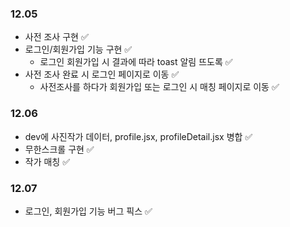 ### 12.05

- 사전 조사 구현 ✅
- 로그인/회원가입 기능 구현 ✅
  - 로그인 회원가입 시 결과에 따라 toast 알림 뜨도록 ✅
- 사전 조사 완료 시 로그인 페이지로 이동 ✅
  - 사전조사를 하다가 회원가입 또는 로그인 시 매칭 페이지로 이동 ✅

### 12.06

- dev에 사진작가 데이터, profile.jsx, profileDetail.jsx 병합 ✅
- 무한스크롤 구현 ✅
- 작가 매칭 ✅

### 12.07

- 로그인, 회원가입 기능 버그 픽스 ✅
